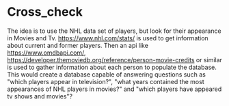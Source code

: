 # Cross_check
The idea is to use the NHL data set of players, but look for their appearance in Movies and Tv.
https://www.nhl.com/stats/ is used to get information about current and former players. 
Then an api like https://www.omdbapi.com/, https://developer.themoviedb.org/reference/person-movie-credits or similar is used to gather information about each person to populate the database. 
This would create a database capable of answering questions such as "which players appear in television?", "what years contained the most appearances of NHL players in movies?" and "which players have appeared tv shows and movies"?

